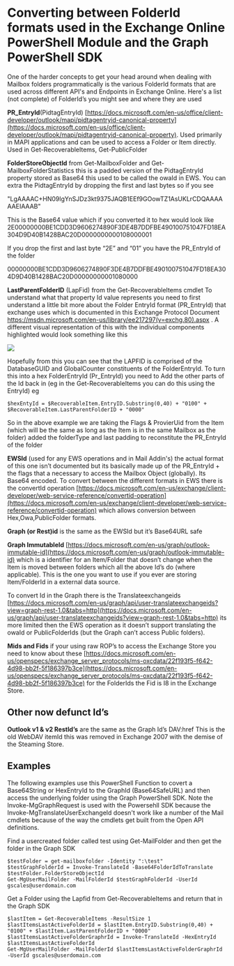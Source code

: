 # Converting between FolderId formats used in the Exchange Online PowerShell Module and the Graph PowerShell SDK #

One of the harder concepts to get your head around when dealing with Mailbox folders programmatically is the various FolderId formats that are used across different API's and Endpoints in Exchange Online. Here's a list (not complete) of FolderId’s you might see and where they are used

**PR_EntryId**(PidtagEntryId) [https://docs.microsoft.com/en-us/office/client-developer/outlook/mapi/pidtagentryid-canonical-property](https://docs.microsoft.com/en-us/office/client-developer/outlook/mapi/pidtagentryid-canonical-property). Used primarily in MAPI applications and can be used to access a Folder or Item directly. Used in Get-RecoverableItems, Get-PublicFolder

**FolderStoreObjectId** from Get-MailboxFolder and Get-MailboxFolderStatistics this is a padded version of the PidtagEntryId property stored as Base64 this used to be called the owaId in EWS. You can extra the PidtagEntryId by dropping the first and last bytes so if you see

"LgAAAAC+HN09lgYnSJDz3kt9375JAQB1EEf9GOowTZ1AsUKLrCDQAAAAAAEIAAAB"

This is the Base64 value which if you converted it to hex would look like
2E00000000BE1CDD3D9606274890F3DE4B7DDFBE490100751047FD18EA304D9D40B1428BAC20D0000000000108000001

If you drop the first and last byte “2E” and “01” you have the PR_EntryId of the folder

00000000BE1CDD3D9606274890F3DE4B7DDFBE490100751047FD18EA304D9D40B1428BAC20D00000000001080000

**LastParentFolderID** (LapFid) from the Get-RecoverableItems cmdlet To understand what that property Id value represents you need to first understand a little bit more about the Folder EntryId format (PR_EntryId) that exchange uses which is documented in this Exchange Protocol Document https://msdn.microsoft.com/en-us/library/ee217297(v=exchg.80).aspx . A different visual representation of this with the individual components highlighted would look something like this

![](https://4.bp.blogspot.com/-dSlqjHm-FRs/W8guVCIJVGI/AAAAAAAACIU/4NmQ5CZshFA736OIM6-f5vU3OiOJFzjCACLcBGAs/s1600/highlighted.JPG)
 
Hopefully from this you can see that the LAPFID is comprised of the DatabaseGUID and GlobalCounter constituents of the FolderEntryId. To turn this into a hex FolderEntryId (Pr_EntryId) you need to Add the other parts of the Id back in (eg in the Get-RecoverableItems you can do this using the EntryId) eg

    $hexEntyId = $RecoverableItem.EntryID.Substring(0,40) + "0100" + $RecoverableItem.LastParentFolderID + "0000"

So in the above example we are taking the Flags & ProvierUid from the Item (which will be the same as long as the Item is in the same Mailbox as the folder) added the folderType and last padding to reconstitute the PR_EntryId of the folder

**EWSId** (used for any EWS operations and in Mail Addin's) the actual format of this one isn’t documented but its basically made up of the PR_EntryId + the flags that a necessary to access the Mailbox Object (globally). Its Base64 encoded. To convert between the different formats in EWS there is the convertId operation [https://docs.microsoft.com/en-us/exchange/client-developer/web-service-reference/convertid-operation](https://docs.microsoft.com/en-us/exchange/client-developer/web-service-reference/convertid-operation) which allows conversion between Hex,Owa,PublicFolder formats.

**Graph (or Rest)id** is the same as the EWSId but it’s Base64URL safe
 
**Graph ImmutableId** [https://docs.microsoft.com/en-us/graph/outlook-immutable-id](https://docs.microsoft.com/en-us/graph/outlook-immutable-id) which is a identifier for an Item/Folder that doesn’t change when the Item is moved between folders which all the above Id’s do (where applicable). This is the one you want to use if you ever are storing Item/FolderId in a external data source.

To convert Id in the Graph there is the Translateexchangeids [https://docs.microsoft.com/en-us/graph/api/user-translateexchangeids?view=graph-rest-1.0&tabs=http](https://docs.microsoft.com/en-us/graph/api/user-translateexchangeids?view=graph-rest-1.0&tabs=http) its more limited then the EWS operation as it doesn’t support translating the owaId or PublicFolderIds (but the Graph can’t access Public folders).

**Mids and Fids** if your using raw ROP’s to access the Exchange Store you need to know about these [https://docs.microsoft.com/en-us/openspecs/exchange_server_protocols/ms-oxcdata/22f193f5-f642-4d98-bb2f-5f186397b3ce](https://docs.microsoft.com/en-us/openspecs/exchange_server_protocols/ms-oxcdata/22f193f5-f642-4d98-bb2f-5f186397b3ce) for the FolderIds the Fid is I8 in the Exchange Store. 
  
## Other now defunct Id’s ##

**Outlook v1 & v2 RestId’s** are the same as the Graph Id’s
DAV:href This is the old WebDAV itemId this was removed in Exchange 2007 with the demise of the Steaming Store.

## Examples ##

The following examples use this PowerShell Function to covert a Base64String or HexEntryId to the GraphId (Base64SafeURL) and then access the underlying folder using the Graph PowerShell SDK. Note the Invoke-MgGraphRequest  is used with the Powersehll SDK because the Invoke-MgTranslateUserExchangeId doesn't work like a number of the Mail cmdlets because of the way the cmdlets get built from the Open API definitions. 

<script src="https://gist.github.com/gscales/c672746262141e3713ef904b595e8fe3.js"></script>    

Find a usercreated folder called test using Get-MailFolder and then get the folder in the Graph SDK

    $testFolder = get-mailboxfolder -Identity ":\test"
    $testGraphFolderId = Invoke-TranslateId -Base64FolderIdToTranslate $testFolder.FolderStoreObjectId
    Get-MgUserMailFolder -MailFolderId $testGraphFolderId -UserId gscales@userdomain.com

Get a Folder using the Lapfid from Get-RecoverableItems and return that in the Graph SDK

    $lastItem = Get-RecoverableItems -ResultSize 1
    $lastItemsLastActiveFolderId = $lastItem.EntryID.Substring(0,40) + "0100" + $lastItem.LastParentFolderID + "0000"
    $lastItemsLastActiveFolderGraphrId = Invoke-TranslateId -HexEntryId $lastItemsLastActiveFolderId
    Get-MgUserMailFolder -MailFolderId $lastItemsLastActiveFolderGraphrId -UserId gscales@userdomain.com





